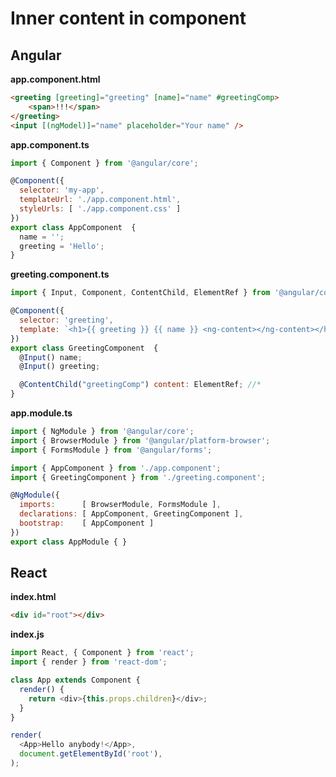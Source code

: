 # Inner content in component

## Angular

**app.component.html**
```html
<greeting [greeting]="greeting" [name]="name" #greetingComp>
    <span>!!!</span>
</greeting>
<input [(ngModel)]="name" placeholder="Your name" />
```

**app.component.ts**
```javascript
import { Component } from '@angular/core';

@Component({
  selector: 'my-app',
  templateUrl: './app.component.html',
  styleUrls: [ './app.component.css' ]
})
export class AppComponent  {
  name = '';
  greeting = 'Hello';
}
```

**greeting.component.ts**
```javascript
import { Input, Component, ContentChild, ElementRef } from '@angular/core'; // *

@Component({
  selector: 'greeting',
  template: `<h1>{{ greeting }} {{ name }} <ng-content></ng-content></h1>` // *
})
export class GreetingComponent  {
  @Input() name;
  @Input() greeting;

  @ContentChild("greetingComp") content: ElementRef; //*
}
```

**app.module.ts**
```javascript
import { NgModule } from '@angular/core';
import { BrowserModule } from '@angular/platform-browser';
import { FormsModule } from '@angular/forms';

import { AppComponent } from './app.component';
import { GreetingComponent } from './greeting.component'; 

@NgModule({
  imports:      [ BrowserModule, FormsModule ],
  declarations: [ AppComponent, GreetingComponent ],
  bootstrap:    [ AppComponent ]
})
export class AppModule { }
```

## React

**index.html**
```html
<div id="root"></div>
```

**index.js**
```javascript
import React, { Component } from 'react';
import { render } from 'react-dom';

class App extends Component {
  render() {
    return <div>{this.props.children}</div>;
  }
}

render(
  <App>Hello anybody!</App>,
  document.getElementById('root'),
);
```